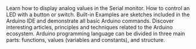 <EssentialsColumn title="Tutorials for Nano Classic">
<EssentialElement title="Analog Read Serial" type="tutorial" link="/built-in-examples/basics/AnalogReadSerial">
    Learn how to display analog values in the Serial monitor.
  </EssentialElement>

<EssentialElement title="Button" type="tutorial" link="/built-in-examples//Button">
    How to control an LED with a button or switch.
  </EssentialElement>
</EssentialsColumn>

<EssentialsColumn title="Arduino Basics">
  <EssentialElement title="Built-in Examples" type="tutorial" link="/built-in-examples/">
    Built-in Examples are sketches included in the Arduino IDE and demonstrate all basic Arduino commands.
  </EssentialElement>
  <EssentialElement title="Learn" type="resource" link="/learn">
    Discover interesting articles, principles and techniques related to the Arduino ecosystem.
  </EssentialElement>
  <EssentialElement title="Language References" type="resource" link="https://www.arduino.cc/reference/en/">
  Arduino programming language can be divided in three main parts: functions, values (variables and constants), and structure.
  </EssentialElement>
</EssentialsColumn>